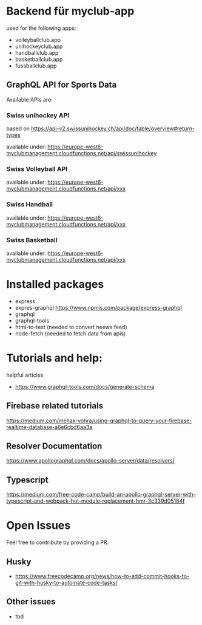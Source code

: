 # Backend für myclub-app

used for the following apps: 
- volleyballclub.app
- unihockeyclub.app  
- handballclub.app  
- basketballclub.app  
- fussballclub.app  

## GraphQL API for Sports Data
Available APIs are: 

### Swiss unihockey API
based on https://api-v2.swissunihockey.ch/api/doc/table/overview#return-types

available under: 
https://europe-west6-myclubmanagement.cloudfunctions.net/api/swissunihockey

### Swiss Volleyball API
available under: 
https://europe-west6-myclubmanagement.cloudfunctions.net/api/xxx

### Swiss Handball
available under: 
https://europe-west6-myclubmanagement.cloudfunctions.net/api/xxx

### Swiss Basketball
available under: 
https://europe-west6-myclubmanagement.cloudfunctions.net/api/xxx

# Installed packages
- express
- expres-graphql https://www.npmjs.com/package/express-graphql
- graphql
- graphql-tools
- html-to-text (needed to convert neews feed)
- node-fetch (needed to fetch data from apis)

# Tutorials and help:

helpful articles
- https://www.graphql-tools.com/docs/generate-schema

## Firebase related tutorials
https://medium.com/mehak-vohra/using-graphql-to-query-your-firebase-realtime-database-a6e6cbd6aa3a

## Resolver Documentation
https://www.apollographql.com/docs/apollo-server/data/resolvers/

## Typescript
https://medium.com/free-code-camp/build-an-apollo-graphql-server-with-typescript-and-webpack-hot-module-replacement-hmr-3c339d05184f

# Open Issues
Feel free to contribute by providing a PR. 

## Husky
- https://www.freecodecamp.org/news/how-to-add-commit-hooks-to-git-with-husky-to-automate-code-tasks/

## Other issues
- tbd